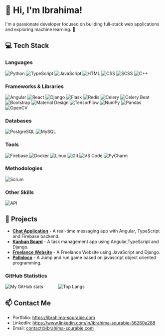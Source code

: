 # 👋 Hi, I'm Ibrahima!

I'm a passionate developer focused on building full-stack web applications and exploring machine learning. 🚀

## 💻 Tech Stack

### Languages
![Python](https://img.shields.io/badge/-Python-3776AB?logo=python&logoColor=white&style=flat)
![TypeScript](https://img.shields.io/badge/-TypeScript-3178C6?logo=typescript&logoColor=white&style=flat)
![JavaScript](https://img.shields.io/badge/-JavaScript-F7DF1E?logo=javascript&logoColor=black&style=flat)
![HTML](https://img.shields.io/badge/-HTML-E34F26?logo=html5&logoColor=white&style=flat)
![CSS](https://img.shields.io/badge/-CSS-1572B6?logo=css3&logoColor=white&style=flat)
![SCSS](https://img.shields.io/badge/-SCSS-CC6699?logo=sass&logoColor=white&style=flat)
![C++](https://img.shields.io/badge/-C++-00599C?logo=cplusplus&logoColor=white&style=flat)

### Frameworks & Libraries
![Angular](https://img.shields.io/badge/-Angular-DD0031?logo=angular&logoColor=white&style=flat)
![React](https://img.shields.io/badge/-React-61DAFB?logo=react&logoColor=black&style=flat)
![Django](https://img.shields.io/badge/-Django-092E20?logo=django&logoColor=white&style=flat)
![Flask](https://img.shields.io/badge/-Flask-000000?logo=flask&logoColor=white&style=flat)
![Redis](https://img.shields.io/badge/Redis-DC382D?style=for-the-badge&logo=redis&logoColor=white)
![Celery](https://img.shields.io/badge/Celery-37814A?style=for-the-badge&logo=celery&logoColor=white)
![Celery Beat](https://img.shields.io/badge/Celery%20Beat-37814A?style=for-the-badge)
![Bootstrap](https://img.shields.io/badge/-Bootstrap-7952B3?logo=bootstrap&logoColor=white&style=flat)
![Material Design](https://img.shields.io/badge/-Material%20Design-757575?logo=materialdesign&logoColor=white&style=flat)
![TensorFlow](https://img.shields.io/badge/-TensorFlow-FF6F00?logo=tensorflow&logoColor=white&style=flat)
![NumPy](https://img.shields.io/badge/-NumPy-013243?logo=numpy&logoColor=white&style=flat)
![Pandas](https://img.shields.io/badge/-Pandas-150458?logo=pandas&logoColor=white&style=flat)
![OpenCV](https://img.shields.io/badge/-OpenCV-5C3EE8?logo=opencv&logoColor=white&style=flat)

### Databases
![PostgreSQL](https://img.shields.io/badge/-PostgreSQL-4169E1?logo=postgresql&logoColor=white&style=flat)
![MySQL](https://img.shields.io/badge/-MySQL-4479A1?logo=mysql&logoColor=white&style=flat)

### Tools
![Firebase](https://img.shields.io/badge/-Firebase-FFCA28?logo=firebase&logoColor=black&style=flat)
![Docker](https://img.shields.io/badge/-Docker-2496ED?logo=docker&logoColor=white&style=flat)
![Linux](https://img.shields.io/badge/-Linux-FCC624?logo=linux&logoColor=black&style=flat)
![Git](https://img.shields.io/badge/-Git-F05032?logo=git&logoColor=white&style=flat)
![VS Code](https://img.shields.io/badge/-VS%20Code-007ACC?logo=visual-studio-code&logoColor=white&style=flat)
![PyCharm](https://img.shields.io/badge/-PyCharm-000000?logo=pycharm&logoColor=white&style=flat)


### Methodologies
![Scrum](https://img.shields.io/badge/-Scrum-6DB33F?logo=scrumalliance&logoColor=white&style=flat)

### Other Skills
![API](https://img.shields.io/badge/-API%20Development-4285F4?logo=api&logoColor=white&style=flat)

## 🌟 Projects
- **[Chat Application](https://bubble.ibrahima-sourabie.com)** - A real-time messaging app with Angular, TypeScript and Firebase backend.
- **[Kanban Board](https://join.ibrahima-sourabie.com)** - A task management app using Angular,TypeScript and Django.
- **[Freelance Website](https://coderr.ibrahima-sourabie.com)** - A Freelance Website using JavaScript and Django.
- **[Polloloco](https://polloloco.ibrahima-sourabie.com)** - A Jump and run game based on javascript object oriented programming.

### GitHub Statistics
![My GitHub stats](https://github-readme-stats.vercel.app/api?username=LgendSourabie&show_icons=true&theme=dark&locale=en)  <img width="40" />  ![Top Langs](https://github-readme-stats.vercel.app/api/top-langs?username=LgendSourabie&show_icons=true&theme=dark&locale=en&layout=compact&count_private=true)

## 📫 Contact Me
- Portfolio: https://ibrahima-sourabie.com
- LinkedIn: https://www.linkedin.com/in/ibrahima-sourabie-56260a288
- Email: contact@ibrahima-sourabie.com
  

